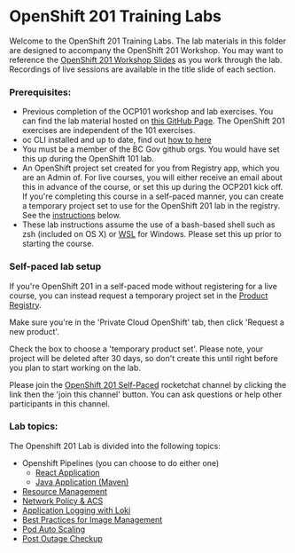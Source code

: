 # OpenShift 201 Training Labs
Welcome to the OpenShift 201 Training Labs. 
The lab materials in this folder are designed to accompany the OpenShift 201 Workshop.
You may want to reference the [OpenShift 201 Workshop Slides](https://docs.google.com/presentation/d/1h1123AfJx5k9shYZc6JpHdpKbJSt_qcdDf9V_We9qNc) as you work through the lab. Recordings of live sessions are available in the title slide of each section. 


### Prerequisites:
- Previous completion of the OCP101 workshop and lab exercises. You can find the lab material hosted on [this GitHub Page](https://github.com/BCDevOps/devops-platform-workshops/tree/master/101-lab/content). The OpenShift 201 exercises are independent of the 101 exercises. 
- oc CLI installed and up to date, find out [how to here](https://developer.gov.bc.ca/docs/default/component/platform-developer-docs/docs/openshift-projects-and-access/install-the-oc-command-line-tool/)
- You must be a member of the BC Gov github orgs. You would have set this up during the OpenShift 101 lab. 
- An OpenShift project set created for you from Registry app, which you are an Admin of. For live courses, you will either receive an email about this in advance of the course, or set this up during the OCP201 kick off. If you're completing this course in a self-paced manner, you can create a temporary project set to use for the OpenShift 201 lab in the registry. See the [instructions](#self-paced-lab-setup) below. 
- These lab instructions assume the use of a bash-based shell such as zsh (included on OS X) or [WSL](https://www.howtogeek.com/249966/how-to-install-and-use-the-linux-bash-shell-on-windows-10/) for Windows. Please set this up prior to starting the course. 

### Self-paced lab setup 
If you're OpenShift 201 in a self-paced mode without registering for a live course, you can instead request a temporary project set in the [Product Registry](https://registry.developer.gov.bc.ca/private-cloud/products/all). 

Make sure you're in the 'Private Cloud OpenShift' tab, then click 'Request a new product'. 

Check the box to choose a 'temporary product set'. Please note, your project will be deleted after 30 days, so don't create this until right before you plan to start working on the lab. 

Please join the [OpenShift 201 Self-Paced](https://chat.developer.gov.bc.ca/channel/openshift-201-selfpaced) rocketchat channel by clicking the link then the 'join this channel' button. You can ask questions or help other participants in this channel. 


### Lab topics:

The Openshift 201 Lab is divided into the following topics:
* Openshift Pipelines (you can choose to do either one)
    * [React Application](./react-pipeline.md)
    * [Java Application (Maven)](./pipelines.md)
* [Resource Management](./resource-mgmt.md) 
* [Network Policy & ACS](./network-policy.md)
* [Application Logging with Loki](./logging.md)
* [Best Practices for Image Management](./image-management.md)
* [Pod Auto Scaling](./rh201-pod-auto-scale.md)
* [Post Outage Checkup](./post-outage-checkup.md)
